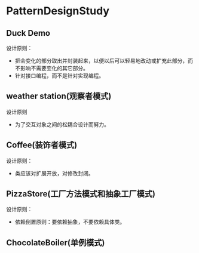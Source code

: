 # PatternDesignStudy
## Duck Demo
设计原则：
* 把会变化的部分取出并封装起来，以便以后可以轻易地改动或扩充此部分，而不影响不需要变化的其它部分。
* 针对接口编程，而不是针对实现编程。
## weather station(观察者模式)
设计原则
* 为了交互对象之间的松耦合设计而努力。
## Coffee(装饰者模式)
设计原则：
* 类应该对扩展开放，对修改封闭。
## PizzaStore(工厂方法模式和抽象工厂模式)
设计原则：
* 依赖倒置原则：要依赖抽象，不要依赖具体类。
## ChocolateBoiler(单例模式)

